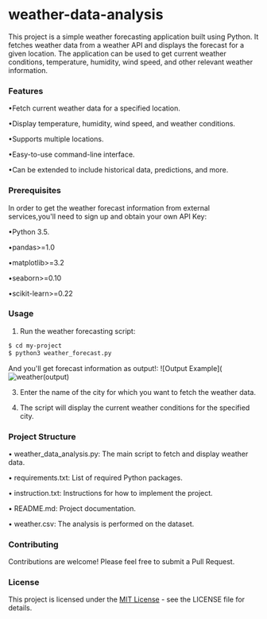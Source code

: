 # weather-data-analysis
This project is a simple weather forecasting application built using Python. It fetches weather data from a weather API and displays the forecast for a given location. The application can be used to get current weather conditions, temperature, humidity, wind speed, and other relevant weather information.

### Features
•Fetch current weather data for a specified location.

•Display temperature, humidity, wind speed, and weather conditions.

•Supports multiple locations.

•Easy-to-use command-line interface.

•Can be extended to include historical data, predictions, and more.

### Prerequisites
In order to get the weather forecast information from external services,you'll need to sign up and obtain your own API Key:

•Python 3.5.

•pandas>=1.0

•matplotlib>=3.2

•seaborn>=0.10

•scikit-learn>=0.22

### Usage
1. Run the weather forecasting script:
```sh
$ cd my-project
$ python3 weather_forecast.py
```
And you'll get forecast information as output!:
![Output Example](![weather(output)](https://github.com/KrishnaveniGarla/weather-data-analysis/assets/170930248/1d398876-8e65-48e8-8bb9-7a0e8399c9ea)

3. Enter the name of the city for which you want to fetch the weather data.

4. The script will display the current weather conditions for the specified city.

### Project Structure

• weather_data_analysis.py: The main script to fetch and display weather data.

• requirements.txt: List of required Python packages.

• instruction.txt: Instructions for how to implement the project.

• README.md: Project documentation.

• weather.csv: The analysis is performed on the dataset.

### Contributing

Contributions are welcome! Please feel free to submit a Pull Request.

### License

This project is licensed under the [MIT License](https://github.com/KrishnaveniGarla/weather-data-analysis/blob/main/LICENSE) - see the LICENSE file for details.


